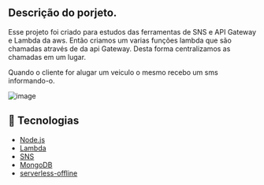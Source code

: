 ## Descrição do porjeto. 

Esse projeto foi criado para estudos das ferramentas de SNS e API Gateway e Lambda da aws.
Então criamos um varias funções lambda que são chamadas através de da api Gateway. Desta forma centralizamos as chamadas em um lugar.

Quando o cliente for alugar um veiculo o mesmo recebo um sms informando-o.

![image](https://user-images.githubusercontent.com/37625040/103389970-bd17eb80-4af0-11eb-839e-a04e618ca5af.png)

## :rocket: Tecnologias 

-  [Node.js](https://nodejs.org)
-  [Lambda](https://aws.amazon.com/pt/lambda/)
-  [SNS](https://docs.aws.amazon.com/pt_br/sdk-for-javascript/v2/developer-guide/sns-examples.html)
-  [MongoDB](https://www.mongodb.com/)
-  [serverless-offline](https://github.com/dherault/serverless-offline)
